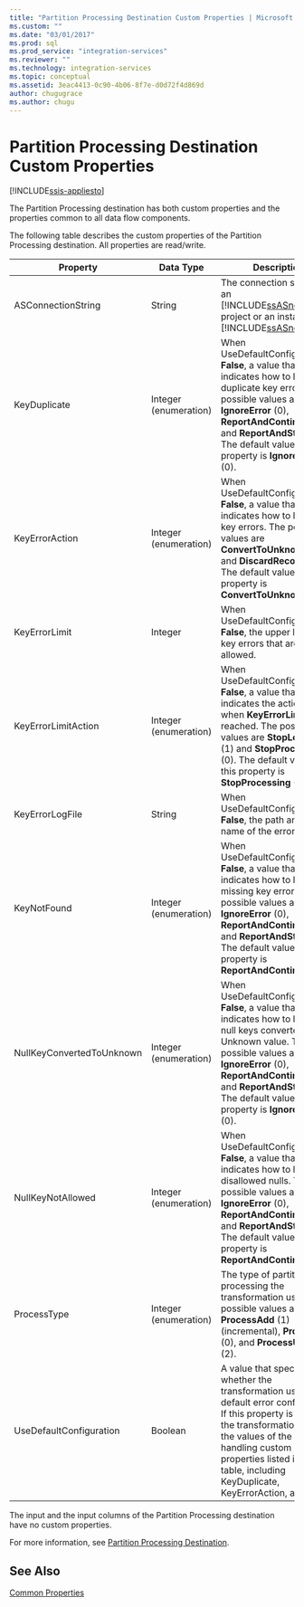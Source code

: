 ```yaml
---
title: "Partition Processing Destination Custom Properties | Microsoft Docs"
ms.custom: ""
ms.date: "03/01/2017"
ms.prod: sql
ms.prod_service: "integration-services"
ms.reviewer: ""
ms.technology: integration-services
ms.topic: conceptual
ms.assetid: 3eac4413-0c90-4b06-8f7e-d0d72f4d869d
author: chugugrace
ms.author: chugu
---
```

# Partition Processing Destination Custom Properties

[!INCLUDE[ssis-appliesto](../../includes/ssis-appliesto-ssvrpluslinux-asdb-asdw-xxx.md)]


  The Partition Processing destination has both custom properties and the properties common to all data flow components.  
  
 The following table describes the custom properties of the Partition Processing destination. All properties are read/write.  
  
|Property|Data Type|Description|  
|--------------|---------------|-----------------|  
|ASConnectionString|String|The connection string to an [!INCLUDE[ssASnoversion](../../includes/ssasnoversion-md.md)] project or an instance of [!INCLUDE[ssASnoversion](../../includes/ssasnoversion-md.md)].|  
|KeyDuplicate|Integer (enumeration)|When UseDefaultConfiguration is **False**, a value that indicates how to handle duplicate key errors. The possible values are **IgnoreError** (0), **ReportAndContinue** (1), and **ReportAndStop** (2). The default value of this property is **IgnoreError** (0).|  
|KeyErrorAction|Integer (enumeration)|When UseDefaultConfiguration is **False**, a value that indicates how to handle key errors. The possible values are **ConvertToUnknown** (0) and **DiscardRecord** (1). The default value of this property is **ConvertToUnknown** (0).|  
|KeyErrorLimit|Integer|When UseDefaultConfiguration is **False**, the upper limit of key errors that are allowed.|  
|KeyErrorLimitAction|Integer (enumeration)|When UseDefaultConfiguration is **False**, a value that indicates the action to take when **KeyErrorLimit** is reached. The possible values are **StopLogging** (1) and **StopProcessing** (0). The default value of this property is **StopProcessing** (0).|  
|KeyErrorLogFile|String|When UseDefaultConfiguration is **False**, the path and file name of the error log file.|  
|KeyNotFound|Integer (enumeration)|When UseDefaultConfiguration is **False**, a value that indicates how to handle missing key errors. The possible values are **IgnoreError** (0), **ReportAndContinue** (1), and **ReportAndStop** (2). The default value of this property is **ReportAndContinue** (1).|  
|NullKeyConvertedToUnknown|Integer (enumeration)|When UseDefaultConfiguration is **False**, a value that indicates how to handle null keys converted to the Unknown value. The possible values are **IgnoreError** (0), **ReportAndContinue** (1), and **ReportAndStop** (2). The default value of this property is **IgnoreError** (0).|  
|NullKeyNotAllowed|Integer (enumeration)|When UseDefaultConfiguration is **False**, a value that indicates how to handle disallowed nulls. The possible values are **IgnoreError** (0), **ReportAndContinue** (1), and **ReportAndStop** (2). The default value of this property is **ReportAndContinue** (1).|  
|ProcessType|Integer (enumeration)|The type of partition processing the transformation uses. The possible values are **ProcessAdd** (1) (incremental), **ProcessFull** (0), and **ProcessUpdate** (2).|  
|UseDefaultConfiguration|Boolean|A value that specifies whether the transformation uses the default error configuration. If this property is **False**, the transformation uses the values of the error-handling custom properties listed in this table, including KeyDuplicate, KeyErrorAction, and so on.|  
  
 The input and the input columns of the Partition Processing destination have no custom properties.  
  
 For more information, see [Partition Processing Destination](../../integration-services/data-flow/partition-processing-destination.md).  
  
## See Also  
 [Common Properties](https://msdn.microsoft.com/library/51973502-5cc6-4125-9fce-e60fa1b7b796)  
  
  
